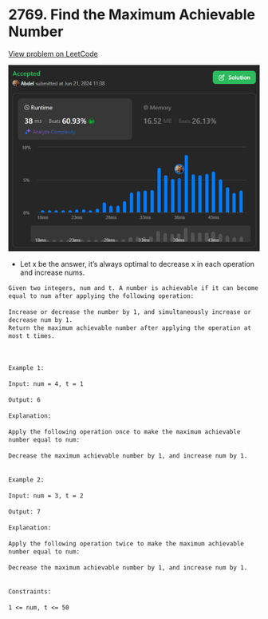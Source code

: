 # 2769. Find the Maximum Achievable Number

[View problem on LeetCode](https://leetcode.com/problems/find-the-maximum-achievable-number/)

![Submission](image.png)

- Let x be the answer, it’s always optimal to decrease x in each operation and increase nums.

```
Given two integers, num and t. A number is achievable if it can become equal to num after applying the following operation:

Increase or decrease the number by 1, and simultaneously increase or decrease num by 1.
Return the maximum achievable number after applying the operation at most t times.



Example 1:

Input: num = 4, t = 1

Output: 6

Explanation:

Apply the following operation once to make the maximum achievable number equal to num:

Decrease the maximum achievable number by 1, and increase num by 1.


Example 2:

Input: num = 3, t = 2

Output: 7

Explanation:

Apply the following operation twice to make the maximum achievable number equal to num:

Decrease the maximum achievable number by 1, and increase num by 1.


Constraints:

1 <= num, t <= 50
```
